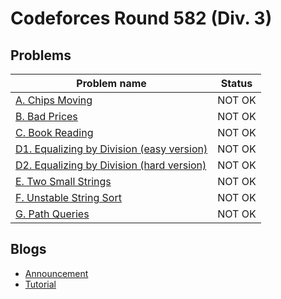# Codeforces Round 582 (Div. 3)

## Problems

|Problem name|Status|
|------------|---------|
| [A. Chips Moving](problems/A._Chips_Moving.md)|NOT OK|
| [B. Bad Prices](problems/B._Bad_Prices.md)|NOT OK|
| [C. Book Reading](problems/C._Book_Reading.md)|NOT OK|
| [D1. Equalizing by Division (easy version)](problems/D1._Equalizing_by_Division_(easy_version).md)|NOT OK|
| [D2. Equalizing by Division (hard version)](problems/D2._Equalizing_by_Division_(hard_version).md)|NOT OK|
| [E. Two Small Strings](problems/E._Two_Small_Strings.md)|NOT OK|
| [F. Unstable String Sort](problems/F._Unstable_String_Sort.md)|NOT OK|
| [G. Path Queries](problems/G._Path_Queries.md)|NOT OK|
## Blogs

- [Announcement](blogs/Announcement.md)
- [Tutorial](blogs/Tutorial.md)
